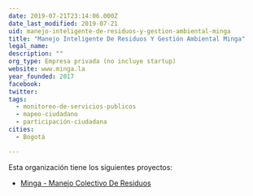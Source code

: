 ```yaml
---
date: 2019-07-21T23:14:06.000Z
date_last_modified: 2019-07-21
uid: manejo-inteligente-de-residuos-y-gestion-ambiental-minga
title: "Manejo Inteligente De Residuos Y Gestión Ambiental Minga"
legal_name: 
description: ""
org_type: Empresa privada (no incluye startup)
website: www.minga.la
year_founded: 2017
facebook: 
twitter: 
tags:
  - monitoreo-de-servicios-publicos
  - mapeo-ciudadano
  - participación-ciudadana
cities: 
  - Bogotá

---
```


Esta organización tiene los siguientes proyectos:

- [Minga - Manejo Colectivo De Residuos](/proyectos/minga-manejo-colectivo-de-residuos)
